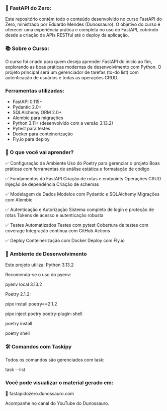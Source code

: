 ### 🐍 FastAPI do Zero:

Este repositório contém todo o conteúdo desenvolvido no curso FastAPI do Zero, ministrado por Eduardo Mendes (Dunossauro). O objetivo do curso é oferecer uma experiência prática e completa no uso do FastAPI, cobrindo desde a criação de APIs RESTful até o deploy da aplicação.

### 📚 Sobre o Curso:

O curso foi criado para quem deseja aprender FastAPI do início ao fim, explorando as boas práticas modernas de desenvolvimento com Python. O projeto principal será um gerenciador de tarefas (to-do list) com autenticação de usuários e todas as operações CRUD.

### Ferramentas utilizadas:
- FastAPI 0.115+
- Pydantic 2.0+
- SQLAlchemy ORM 2.0+
- Alembic para migrações
- Python 3.11+ (desenvolvido com a versão 3.13.2)
- Pytest para testes
- Docker para conteinerização
- Fly.io para deploy

### 🧠 O que você vai aprender?

✅ Configuração de Ambiente
Uso do Poetry para gerenciar o projeto
Boas práticas com ferramentas de análise estática e formatação de código

✅ Fundamentos do FastAPI
Criação de rotas e endpoints
Operações CRUD
Injeção de dependência
Criação de schemas

✅ Modelagem de Dados
Modelos com Pydantic e SQLAlchemy
Migrações com Alembic

✅ Autenticação e Autorização
Sistema completo de login e proteção de rotas
Tokens de acesso e autenticação robusta

✅ Testes Automatizados
Testes com pytest
Cobertura de testes com coverage
Integração contínua com GitHub Actions

✅ Deploy
Conteinerização com Docker
Deploy com Fly.io

### 🧰 Ambiente de Desenvolvimento

Este projeto utiliza:
Python 3.13.2

Recomenda-se o uso do pyenv:

pyenv local 3.13.2

Poetry 2.1.2:

pipx install poetry==2.1.2

pipx inject poetry poetry-plugin-shell

poetry install

poetry shell

### 🛠️ Comandos com Taskipy

Todos os comandos são gerenciados com task:

task --list

### Você pode visualizar o material gerado em:

📎 fastapidozero.dunossauro.com

 Acompanhe no canal do YouTube do Dunossauro.
